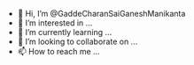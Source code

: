 - 👋 Hi, I’m @GaddeCharanSaiGaneshManikanta
- 👀 I’m interested in ...
- 🌱 I’m currently learning ...
- 💞️ I’m looking to collaborate on ...
- 📫 How to reach me ...

<!---
GaddeCharanSaiGaneshManikanta/GaddeCharanSaiGaneshManikanta is a ✨ special ✨ repository because its `README.md` (this file) appears on your GitHub profile.
You can click the Preview link to take a look at your changes.
--->
